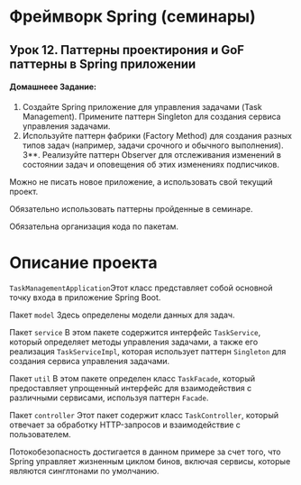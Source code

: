 # Фреймворк Spring (семинары)
## Урок 12. Паттерны проектирония и GoF паттерны в Spring приложении

#### Домашнеее Задание:
1. Создайте Spring приложение для управления задачами (Task Management). Примените паттерн Singleton для создания сервиса управления задачами.
2. Используйте паттерн фабрики (Factory Method) для создания разных типов задач (например, задачи срочного и обычного выполнения).
   3**. Реализуйте паттерн Observer для отслеживания изменений в состоянии задач и оповещения об этих изменениях подписчиков.

Можно не писать новое приложение, а использовать свой текущий проект.

Обязательно использовать паттерны пройденные в семинаре.

Обязательна организация кода по пакетам.

# Описание проекта

`TaskManagementApplication`Этот класс представляет собой основной точку входа в приложение Spring Boot.

Пакет `model`
Здесь определены модели данных для задач.

Пакет `service`
В этом пакете содержится интерфейс `TaskService`, который определяет методы управления задачами, а также его реализация `TaskServiceImpl`, которая использует паттерн `Singleton` для создания сервиса управления задачами.

Пакет `util`
В этом пакете определен класс `TaskFacade`, который предоставляет упрощенный интерфейс для взаимодействия с различными сервисами, используя паттерн `Facade`.

Пакет `controller`
Этот пакет содержит класс `TaskController`, который отвечает за обработку HTTP-запросов и взаимодействие с пользователем.

Потокобезопасность достигается в данном примере за счет того, что Spring управляет жизненным циклом бинов, включая сервисы, которые являются синглтонами по умолчанию.